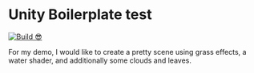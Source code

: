 # Unity Boilerplate test

[![Build 😎](https://github.com/InfiniBrains/UnityBoilerplate/actions/workflows/main.yml/badge.svg)](https://github.com/InfiniBrains/MedicalImageViewer/actions/workflows/main.yml)

For my demo, I would like to create a pretty scene using grass effects, a water shader, and additionally some clouds and leaves. 
